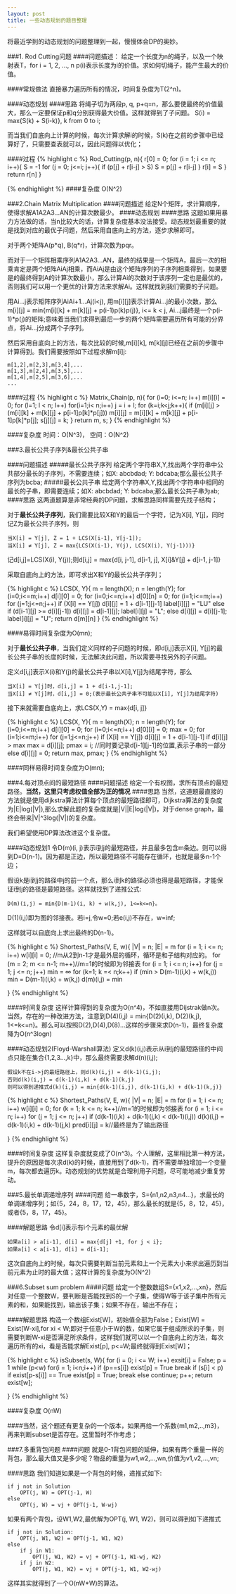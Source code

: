 ```yaml
---
layout: post
title: 一些动态规划的题目整理 
---
```


将最近学到的动态规划的问题整理到一起，慢慢体会DP的奥妙。

###1. Rod Cutting问题
####问题描述：
给定一个长度为n的绳子，以及一个映射表T，for i = 1, 2, ..., n p(i)表示长度为i的价值。求如何切绳子，能产生最大的价值。

####常规做法
直接暴力遍历所有的情况，时间复杂度为T(2^n)。

####动态规划
####思路
将绳子切为两段p, q, p+q=n，那么要使最终的价值最大，那么一定要保证p和q分别获得最大价值。这样就得到了子问题。
S(i) = max{S(k) + S(i-k)}, k from 0 to i;

而当我们自底向上计算的时候，每次计算求解i的时候，S(k)在之前的步骤中已经算好了，只需要查表就可以，因此问题得以优化；

####过程
{% highlight c %}
Rod_Cutting(p, n){
	r[0] = 0;
	for (i = 1; i <= n; i++){
		S = -1
		for (j = 0; j<=i; j++){
			if (p[j] + r[i-j] > S)
				S = p[j] + r[i-j]
		}
		r[i] = S
	}
	return r[n]
}

{% endhighlight %}
####复杂度
O(N^2)

###2.Chain Matrix Multiplication
####问题描述 
给定N个矩阵，求计算顺序，使得求解A1A2A3...AN的计算次数最少。
####动态规划
####思路
这题如果用暴力方法做的话，当n比较大的话，计算复杂度基本没法接受。动态规划最重要的就是找到对应的最优子问题，然后采用自底向上的方法，逐步求解即可。

对于两个矩阵A(p\*q), B(q\*r)，计算次数为pqr。

而对于一个矩阵相乘序列A1A2A3...AN，最终的结果是一个矩阵A，最后一次的相乘肯定是两个矩阵AiAj相乘，而AiAj是由这个矩阵序列的子序列相乘得到，如果要是的最终得到A的计算次数最小，那么计算Ai的次数对于该序列一定也是最优的，否则我们可以用一个更优的计算方法来求解Ai。这样就找到我们需要的子问题。

用Ai...j表示矩阵序列AiAi+1...Aj(i<j), 用m[i][j]表示计算Ai...j的最小次数，那么
m[i][j] = min{m[i][k] + m[k][j] + p(i-1)p(k)p(j)}, i<= k < j, Ai...j最终是一个p(i-1)*p(j)的矩阵;意味着当我们求得到最后一步的两个矩阵需要遍历所有可能的分界点，将Ai...j分成两个子序列。

然后采用自底向上的方法，每次比较的时候,m[i][k], m[k][j]已经在之前的步骤中计算得到。我们需要按照如下过程求解m[i][j](下面用m[i,j]代表m[i][j]):

	m[1,2],m[2,3],m[3,4],...
	m[1,3],m[2,4],m[3,5],...
	m[1,4],m[2,5],m[3,6],...
	...

####过程
{% highlight c %}
Matrix_Chain(p, n){
	for (i=0; i<=n; i++)
		m[i][i] = 0;
	for (l=1; l < n; l++)
		for(i=1;i< n;i++)
			j = i + l;
			for (k=i;k<j;k++){
				if (m[i][j] > (m[i][k] + m[k][j] + p[i-1]p[k]\*p[j]))
					m[i][j] = m[i][k] + m[k][j] + p[i-1]p[k]\*p[j];
					s[j][j] = k;
			}
	return m, s;
}
{% endhighlight %}

####复杂度
时间：O(N^3)， 空间：O(N^2)

###3.最长公共子序列&最长公共子串

####问题描述
#####最长公共子序列
给定两个字符串X,Y,找出两个字符串中公共部分最长的子序列，不需要连续；如X: abcbdad; Y: bdcaba;那么最长公共子序列为bcba;
#####最长公共子串
给定两个字符串X,Y,找出两个字符串中相同的最长的子串，即需要连续；如X: abcbdad; Y: bdcaba;那么最长公共子串为ab;
####思路
这两道题算是非常经典的DP问题，求解思路同样需要先找子结构；

对于**最长公共子序列**，我们需要比较X和Y的最后一个字符，记为X[i], Y[j]，同时记Z为最长公共子序列，则

	当X[i] = Y[j], Z = 1 + LCS(X[i-1], Y[j-1]);
	当X[i] ≠ Y[j], Z = max{LCS(X(i-1), Y(j), LCS(X(i), Y(j-1)))}

记d[i,j]=LCS(X(i), Y(j));则d[i,j] = max{d[i, j-1], d[i-1, j], X[i]&Y[j] + d[i-1, j-1]}

采取自底向上的方法，即可求出X和Y的最长公共子序列；

{% highlight c %}
LCS(X, Y){
	m = length(X);
	n = length(Y);
	for (i=0;i<=m;i++)
		d[i][0] = 0;
	for (i=0;i<=n;i++)
		d[0][n] = 0;
	for (i=1;i<=m;i++)
		for (j=1;j<=n;j++)
			if (X[i] == Y[j])
				d[i][j] = 1 + d[i-1][j-1]
				label[i][j] = "LU"
			else
				if (d[i-1][j] >= d[i][j-1])
					d[i][j] = d[i-1][j];
					label[i][j] = "L";
				else
					d[i][j] = d[i][j-1];
					label[i][j] = "U";
	return d[m][n]
}
{% endhighlight %}

####易得时间复杂度为O(mn);

对于**最长公共子串**，当我们定义同样的子问题的时候，即d[i,j]表示X[i], Y[j]的最长公共子串的长度的时候，无法解决此问题，所以需要寻找另外的子问题。

定义d[i,j]表示X(i)和Y(j)的最长公共子串以X[i],Y[j]为结尾字符，那么

	当X[i] = Y[j]时，d[i,j] = 1 + d[i-1,j-1];
	当X[i] ≠ Y[j]时，d[i,j] = 0;(表示最长公共子串不可能以X[i], Y[j]为结尾字符)
	
接下来就需要自底向上，求LCS(X,Y) = max{d[i, j]}

{% highlight c %}
LCS(X, Y){
	m = length(X);
	n = length(Y);
	for (i=0;i<=m;i++)
		d[i][0] = 0;
	for (i=0;i<=n;i++)
		d[0][i] = 0;
	max = 0;
	for (i=1;i<=m;i++)
		for (j=1;j<=n;j++)
			if (X[i] == Y[j])
				d[i][j] = 1 + d[i-1][j-1]
				if d[i][j] > max
					max = d[i][j];
					pmax = i;
					//同时要记录d[i-1][j-1]的位置,表示子串的一部分
			else
				d[i][j] = 0;
	return max, pmax;
}
{% endhighlight %}

####同样易得时间复杂度为O(mn);


###4.每对顶点间的最短路径
####问题描述
给定一个有权图，求所有顶点的最短路径。**当然，这里只考虑权值全部为正的情况**
####思路
当然，这道题最直接的方法就是使用dijkstra算法计算每个顶点的最短路径即可，Dijkstra算法的复杂度为|E|log(|V|),那么求解此题的复杂度就是|V||E|log(|V|)，对于dense graph，最终会带来|V|^3log(|V|)的复杂度。

我们希望使用DP算法改进这个复杂度。

####动态规划1
令D(m)(i, j)表示i到j的最短路径，并且最多包含m条边。则可以得到D=D(n-1)。因为都是正边，所以最短路径不可能存在循环，也就是最多n-1个边；

假设k是i到j的路径中j的前一个点，那么i到k的路径必须也得是最短路径，才能保证i到j的路径是最短路径。这样就找到了递推公式:


	D(m)(i,j) = min{D(m-1)(i, k) + w(k,j), 1<=k<=n}。


D(1)(i,j)即为图的邻接表。若i=j,令w=0;若e(i,j)不存在，w=inf;

这样就可以自底向上求出最终的D(n-1)。

{% highlight c %}
Shortest_Paths(V, E, w){
	|V| = n;
	|E| = m
	for (i = 1; i <= n; i++)
		w[i][i] = 0;
	//m从2到n-1才是最外层的循环，循环是和子结构对应的。
	for (m = 2; m <= n-1; m++)//m=1的时候即为邻接表
		for (i = 1; i <= n; i++)
			for (j = 1; j <= n; j++)
				min = ∞
				for (k=1; k =< n;k++)
					if (min > D(m-1)(i,k) + w(k,j))
						min = D(m-1)(i,k) + w(k,j)
				d(m)(i,j) = min

}
{% endhighlight %}

####时间复杂度
这样计算得到的复杂度为O(n^4)，不如直接用Dijstrak做n次。当然，存在的一种改进方法，注意到D(4)(i,j) = min{D(2)(i,k), D(2)(k,j), 1<=k<=n}。那么可以按照D(2),D(4),D(8)...这样的步骤来求D(n-1)，最终复杂度降为O(n^3logn)

####动态规划2(Floyd-Warshall算法)
定义d(k)(i,j)表示从i到j的最短路径的中间点只能在集合{1,2,3...,k}中，那么最终需要求解d(n)(i,j);


	假设k不在i->j的最短路径上，则d(k)(i,j) = d(k-1)(i,j);
	否则d(k)(i,j) = d(k-1)(i,k) + d(k-1)(k,j)
	则可以得到递推式d(k)(i,j) = min{d(k-1)(i,j), d(k-1)(i,k) + d(k-1)(k,j)}


{% highlight c %}
Shortest_Paths(V, E, w){
	|V| = n;
	|E| = m
	for (i = 1; i <= n; i++)
		w[i][i] = 0;
	for (k = 1; k <= n; k++)//m=1的时候即为邻接表
		for (i = 1; i <= n; i++)
			for (j = 1; j <= n; j++)
				if (d(k-1)(i,k) + d(k-1)(j,k) < d(k-1)(i,j))
					d(k)(i,j) = d(k-1)(i,k) + d(k-1)(j,k)
					pred[i][j] = k//最终是为了输出路径

}
{% endhighlight %}

####时间复杂度
这样复杂度就变成了O(n^3)。个人理解，这里相比第一种方法，提升的原因是每次求d(k)的时候，直接用到了d(k-1)，而不需要单独增加一个变量m，每次都去遍历k。动态规划的优势就是合理利用子问题，尽可能地减少重复劳动。

###5.最长单调递增序列
####问题
给一串数字，S={n1,n2,n3,n4...}，求最长的单调递增序列；如{5，24，8，17，12，45}，那么最长的就是{5，8，12，45}，或者{5，8，17，45}。

####解题思路
令d[i]表示有i个元素的最优解

	如果a[i] > a[i-1], d[i] = max{d[j] +1, for j < i};
	如果a[i] < a[i-1], d[i] = d[i-1];

这次自底向上的时候，每次只需要判断当前元素和上一个元素大小来求出遍历到当前元素为止时的最大值；这样计算的复杂度为O(N^2)


###6.Subset sum problem
####问题
给定一个整数数组S={x1,x2,...,xn}，然后对任意一个整数W，要判断是否能找到S的一个子集，使得W等于该子集中所有元素的和，如果能找到，输出该子集；如果不存在，输出不存在；

####解题思路
构造一个数组Exist[W]，初始值全部为False；Exist[W] = Exist[W-xi],for xi < W;即对于任意小于W的数，如果它属于组成所求的子集，则需要判断W-xi是否满足所求条件，这样我们就可以以一个自底向上的方法，每次遍历所有的xi，看是否能求解Exist[p], p<=W;最终就得到Exist[W]；

{% highlight c %}
isSubset(s, W){
	for (i = 0; i <= W; i++)
		exsit[i] = False;
	p = 1
	while (p<w)
		for(i = 1; i<n;i++)
			if (p==s[i])
				exist[p] = True
				break
			if (s[i] < p)
				if exist[p-s[i]] == True
					exist[p] = True;
					break
				else
					continue;
		p++;
	return exist[w];

}
{% endhighlight %}

####复杂度 O(nW)

####当然，这个题还有更复杂的一个版本，如果再给一个系数{m1,m2,..,m3}，再来判断subset是否存在。这里暂时不作考虑；

###7.多重背包问题
####问题
就是0-1背包问题的延伸，如果有两个重量一样的背包，那么最大值又是多少呢？物品的重量为w1,w2,...,wn,价值为v1,v2,...,vn;

####思路
我们知道如果是一个背包的时候，递推式如下:

	if j not in Solution
		OPT(j, W) = OPT(j-1, W) 
	else 
		OPT(j, W) = vj + OPT(j-1, W-wj) 

如果有两个背包，设W1,W2,最优解为OPT(j, W1, W2)，则可以得到如下递推式

	if j not in Solution:
		OPT(j, W1, W2) = OPT(j-1, W1, W2)
	else
		if j in W1:
			OPT(j, W1, W2) = vj + OPT(j-1, W1-wj, W2)
		if j in W2:
			OPT(j, W1, W2) = vj + OPT(j-1, W1, W2-wj)

这样其实就得到了一个O(nW*W)的算法。







